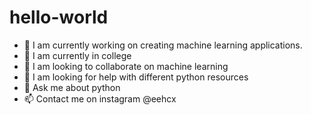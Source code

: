 # hello-world

- 🔭 I am currently working on creating machine learning applications.
- 🌱 I am currently in college
- 👯 I am looking to collaborate on machine learning
- 🤔 I am looking for help with different python resources
- 💬 Ask me about python
- 📫 Contact me on  instagram @eehcx
